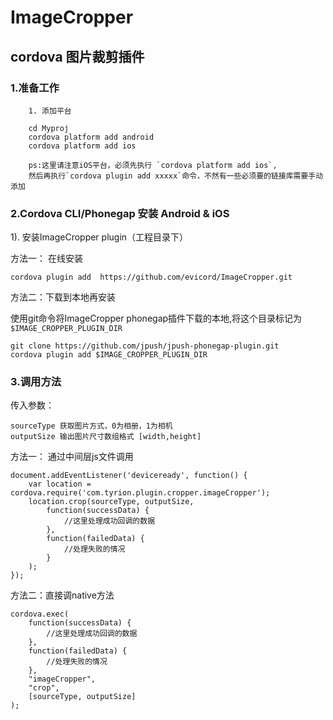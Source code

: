 # ImageCropper
## cordova 图片裁剪插件

### 1.准备工作
		1. 添加平台

		cd Myproj 
		cordova platform add android  
		cordova platform add ios

		ps:这里请注意iOS平台，必须先执行 `cordova platform add ios`,
		然后再执行`cordova plugin add xxxxx`命令，不然有一些必须要的链接库需要手动添加
		
### 2.Cordova CLI/Phonegap 安装 Android & iOS

1).  安装ImageCropper plugin（工程目录下）

方法一： 在线安装

	cordova plugin add  https://github.com/evicord/ImageCropper.git  

方法二：下载到本地再安装

使用git命令将ImageCropper phonegap插件下载的本地,将这个目录标记为`$IMAGE_CROPPER_PLUGIN_DIR`


    git clone https://github.com/jpush/jpush-phonegap-plugin.git
    cordova plugin add $IMAGE_CROPPER_PLUGIN_DIR
    
### 3.调用方法
传入参数：

	sourceType 获取图片方式，0为相册，1为相机
	outputSize 输出图片尺寸数组格式 [width,height]

方法一： 通过中间层js文件调用
	
	document.addEventListener('deviceready', function() {
		var location = cordova.require('com.tyrion.plugin.cropper.imageCropper');
		location.crop(sourceType, outputSize,
			function(successData) {
				//这里处理成功回调的数据
			},
			function(failedData) {
				//处理失败的情况
			}
		);
	});
	
方法二：直接调native方法

	cordova.exec(
		function(successData) {
			//这里处理成功回调的数据
		},
		function(failedData) {
			//处理失败的情况
		},
		"imageCropper",
		"crop",
		[sourceType, outputSize]
	);